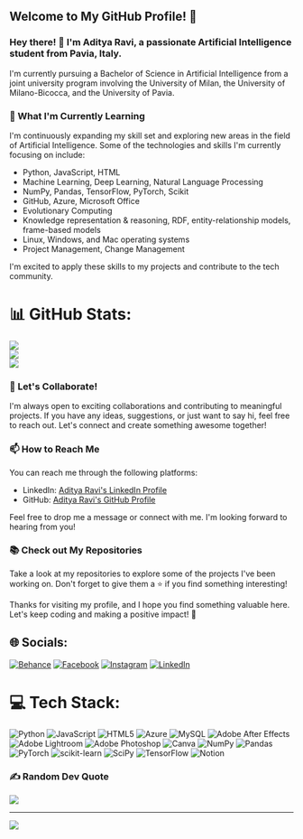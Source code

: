 ## Welcome to My GitHub Profile! 🚀

### Hey there! 👋 I'm Aditya Ravi, a passionate Artificial Intelligence student from Pavia, Italy.

I'm currently pursuing a Bachelor of Science in Artificial Intelligence from a joint university program involving the University of Milan, the University of Milano-Bicocca, and the University of Pavia.


### 🌱 What I'm Currently Learning

I'm continuously expanding my skill set and exploring new areas in the field of Artificial Intelligence. Some of the technologies and skills I'm currently focusing on include:

- Python, JavaScript, HTML
- Machine Learning, Deep Learning, Natural Language Processing
- NumPy, Pandas, TensorFlow, PyTorch, Scikit
- GitHub, Azure, Microsoft Office
- Evolutionary Computing
- Knowledge representation & reasoning, RDF, entity-relationship models, frame-based models
- Linux, Windows, and Mac operating systems
- Project Management, Change Management

I'm excited to apply these skills to my projects and contribute to the tech community.

# 📊 GitHub Stats:
![](https://github-readme-stats.vercel.app/api?username=adityaravi9034&theme=default&hide_border=true&include_all_commits=true&count_private=true)<br/>
![](https://github-readme-streak-stats.herokuapp.com/?user=adityaravi9034&theme=default&hide_border=true)<br/>
![](https://github-readme-stats.vercel.app/api/top-langs/?username=adityaravi9034&theme=default&hide_border=true&include_all_commits=true&count_private=true&layout=compact)

### 🤝 Let's Collaborate!

I'm always open to exciting collaborations and contributing to meaningful projects. If you have any ideas, suggestions, or just want to say hi, feel free to reach out. Let's connect and create something awesome together!

### 📫 How to Reach Me

You can reach me through the following platforms:

- LinkedIn: [Aditya Ravi's LinkedIn Profile](https://www.linkedin.com/in/aditya-ravi-a3aab11b6/)
- GitHub: [Aditya Ravi's GitHub Profile](https://github.com/adityaravi9034)

Feel free to drop me a message or connect with me. I'm looking forward to hearing from you!

### 📚 Check out My Repositories

Take a look at my repositories to explore some of the projects I've been working on. Don't forget to give them a ⭐️ if you find something interesting!

Thanks for visiting my profile, and I hope you find something valuable here. Let's keep coding and making a positive impact! 🌟



## 🌐 Socials:
[![Behance](https://img.shields.io/badge/Behance-1769ff?logo=behance&logoColor=white)](https://behance.net/adityaravi9034) [![Facebook](https://img.shields.io/badge/Facebook-%231877F2.svg?logo=Facebook&logoColor=white)](https://facebook.com/adityaravi.ravi.5) [![Instagram](https://img.shields.io/badge/Instagram-%23E4405F.svg?logo=Instagram&logoColor=white)](https://instagram.com/melodyofthepeace) [![LinkedIn](https://img.shields.io/badge/LinkedIn-%230077B5.svg?logo=linkedin&logoColor=white)](https://linkedin.com/in/aditya-ravi-a3aab11b6) 

# 💻 Tech Stack:
![Python](https://img.shields.io/badge/python-3670A0?style=flat&logo=python&logoColor=ffdd54) ![JavaScript](https://img.shields.io/badge/javascript-%23323330.svg?style=flat&logo=javascript&logoColor=%23F7DF1E) ![HTML5](https://img.shields.io/badge/html5-%23E34F26.svg?style=flat&logo=html5&logoColor=white) ![Azure](https://img.shields.io/badge/azure-%230072C6.svg?style=flat&logo=azure-devops&logoColor=white) ![MySQL](https://img.shields.io/badge/mysql-%2300f.svg?style=flat&logo=mysql&logoColor=white) ![Adobe After Effects](https://img.shields.io/badge/Adobe%20After%20Effects-9999FF.svg?style=flat&logo=Adobe%20After%20Effects&logoColor=white) ![Adobe Lightroom](https://img.shields.io/badge/Adobe%20Lightroom-31A8FF.svg?style=flat&logo=Adobe%20Lightroom&logoColor=white) ![Adobe Photoshop](https://img.shields.io/badge/adobephotoshop-%2331A8FF.svg?style=flat&logo=adobephotoshop&logoColor=white) ![Canva](https://img.shields.io/badge/Canva-%2300C4CC.svg?style=flat&logo=Canva&logoColor=white) ![NumPy](https://img.shields.io/badge/numpy-%23013243.svg?style=flat&logo=numpy&logoColor=white) ![Pandas](https://img.shields.io/badge/pandas-%23150458.svg?style=flat&logo=pandas&logoColor=white) ![PyTorch](https://img.shields.io/badge/PyTorch-%23EE4C2C.svg?style=flat&logo=PyTorch&logoColor=white) ![scikit-learn](https://img.shields.io/badge/scikit--learn-%23F7931E.svg?style=flat&logo=scikit-learn&logoColor=white) ![SciPy](https://img.shields.io/badge/SciPy-%230C55A5.svg?style=flat&logo=scipy&logoColor=%white) ![TensorFlow](https://img.shields.io/badge/TensorFlow-%23FF6F00.svg?style=flat&logo=TensorFlow&logoColor=white) ![Notion](https://img.shields.io/badge/Notion-%23000000.svg?style=flat&logo=notion&logoColor=white)

### ✍️ Random Dev Quote
![](https://quotes-github-readme.vercel.app/api?type=horizontal&theme=radical)

---
[![](https://visitcount.itsvg.in/api?id=adityaravi9034&icon=0&color=0)](https://visitcount.itsvg.in)

<!-- Proudly created with GPRM ( https://gprm.itsvg.in ) -->

